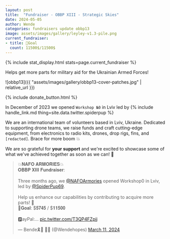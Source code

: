 ```yaml
---
layout: post
title:  "Fundraiser - OBBP XIII - Strategic Skies"
date: 2024-05-05
author: Wende
categories: fundraisers update obbp13
image: assets/images/gallery/leyley-v1.3-pile.png
current_fundraiser:
- title: 🎯Goal
  count: 11500$/11500$
---
```


{% include stat_display.html stats=page.current_fundraiser %}

Helps get more parts for military aid for the Ukrainian Armed Forces!

![obbp13]({{ "assets/images/gallery/obbp13-cover-patches.jpg" | relative_url }})

{% include donate_button.html %}

In December of 2023 we opened `Workshop №0` in Lviv led by {% include handle_link.md thing=site.data.twitter.spiderpup %}

We are an international team of volunteers based in Lviv, Ukraine. Dedicated to supporting drone teams, we raise funds and craft cutting-edge equipment, from electronics to radio kits, drones, drop rigs, fins, and `[redacted]`. Brace for more boom 💥

We are so grateful for **your support** and we're excited to showcase some of what we've achieved together as soon as we can! 🙏

<div>
<blockquote class="twitter-tweet tw-align-center"><p lang="en" dir="ltr">💥𝐍𝐀𝐅𝐎 𝐀𝐑𝐌𝐎𝐑𝐈𝐄𝐒💥<br>𝐎𝐁𝐁𝐏 𝐗𝐈𝐈𝐈 𝐅𝐮𝐧𝐝𝐫𝐚𝐢𝐬𝐞𝐫: <br><br>Three months ago, we <a href="https://twitter.com/NAFOArmories?ref_src=twsrc%5Etfw">@NAFOArmories</a> opened Workshop0 in Lviv, led by <a href="https://twitter.com/SpiderPup69?ref_src=twsrc%5Etfw">@SpiderPup69</a>. <br><br>Help us enhance our capabilities by contributing to acquire more parts! 🙏<br>🎯𝐆𝐨𝐚𝐥: $𝟓𝟕𝟒𝟓 / $𝟏𝟏𝟓𝟎𝟎<br><br>🅿️ayPal:… <a href="https://t.co/T3QP4FZpjj">pic.twitter.com/T3QP4FZpjj</a></p>&mdash; Bende🎗️🐝 🏴‍☠️ (@Wendehopes) <a href="https://twitter.com/Wendehopes/status/1766999074581221836?ref_src=twsrc%5Etfw">March 11, 2024</a></blockquote> <script async src="https://platform.twitter.com/widgets.js" charset="utf-8"></script>
</div>
